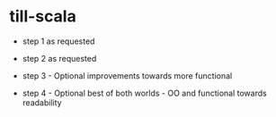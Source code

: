 # till-scala

* step 1
        as requested

* step 2
        as requested

* step 3 - Optional
        improvements towards more functional

* step 4 - Optional
        best of both worlds - OO  and functional towards readability
